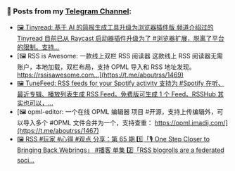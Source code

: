 ### 📰 Posts from my [Telegram Channel](https://t.me/s/aboutrss):
<!-- BLOG-POST-LIST:START -->
- [🖼 Tinyread: 基于 AI 的简报生成工具升级为浏览器插件版 频道介绍过的 Tinyread 目前已从 Raycast 启动器插件升级为了 #浏览器扩展，脱离了平台的限制。支持...](https://t.me/aboutrss/1470)
- [🖼 RSS is Awesome: 一款线上双栏 RSS 阅读器 这款线上 RSS 阅读器无需账户，本地加载，双栏布局，支持 OPML 导入和 RSS 地址发现。 https://rssisawesome.com...](https://t.me/aboutrss/1469)
- [🖼 TuneFeed: RSS feeds for your Spotify activity 支持为 #Spotify 在听、最近专辑、播放列表生成 RSS Feed。免费版可生成 1 个 Feed。RSSHub 其实也可以，...](https://t.me/aboutrss/1468)
- [🖼 opml-editor: 一个在线 OPML 编辑器 项目 #开源，支持上传编辑外，可以导入多个 #OPML 文件合并为一个，支持查重： https://opml.imadij.com/](https://t.me/aboutrss/1467)
- [🖼 RSS #玩家 #心得 #观点 分享：第 65 期 1️⃣「🎙 One Step Closer to Bringing Back Webrings」 #播客 单集 2️⃣「RSS blogrolls are a federated soci...](https://t.me/aboutrss/1466)
<!-- BLOG-POST-LIST:END -->

<!--
**AboutRSS/AboutRSS** is a ✨ _special_ ✨ repository because its `README.md` (this file) appears on your GitHub profile.

Here are some ideas to get you started:

- 🔭 I’m currently working on ...
- 🌱 I’m currently learning ...
- 👯 I’m looking to collaborate on ...
- 🤔 I’m looking for help with ...
- 💬 Ask me about ...
- 📫 How to reach me: ...
- 😄 Pronouns: ...
- ⚡ Fun fact: ...
-->
